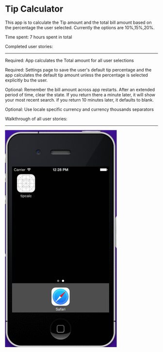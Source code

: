 Tip Calculator
==============
This app is to calculate the Tip amount and the total bill amount based on the percentage the user selected. Currently the options are 10%,15%,20%.


Time spent: 7 hours spent in total

Completed user stories:
***********************

 Required: App calculates the Total amount for all user selections
 
 Required: Settings page to save the user's default tip percentage and the app calculates the default tip amount unless the percentage is selected explicitly bu the user.
 
 Optional: Remember the bill amount across app restarts. After an extended period of time, clear the state. If you return there a minute later, it will show your most recent search. if you return 10 minutes later, it defaults to blank.
 
 Optional: Use locale specific currency and currency thousands separators
 

Walkthrough of all user stories:
*******************************

![ios tipcalc](https://github.com/vrajkumar15/TipCalc_ios/blob/master/tipcalc.gif)
